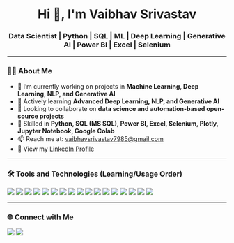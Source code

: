 <h1 align="center">Hi 👋, I'm Vaibhav Srivastav</h1>
<h3 align="center">Data Scientist | Python | SQL | ML | Deep Learning | Generative AI | Power BI | Excel | Selenium</h3>

---

### 👨‍💻 About Me

- 🔭 I’m currently working on projects in **Machine Learning, Deep Learning, NLP, and Generative AI**
- 🌱 Actively learning **Advanced Deep Learning, NLP, and Generative AI**
- 👯 Looking to collaborate on **data science and automation-based open-source projects**
- 💬 Skilled in **Python, SQL (MS SQL), Power BI, Excel, Selenium, Plotly, Jupyter Notebook, Google Colab**
- 📫 Reach me at: [vaibhavsrivastav7985@gmail.com](https://mail.google.com/mail/?view=cm&fs=1&to=vaibhavsrivastav7985@gmail.com)
- 📄 View my [LinkedIn Profile](https://www.linkedin.com/in/vaibhavsrivastav18/)

---

### 🛠️ Tools and Technologies (Learning/Usage Order)
<p>
  <!-- Databases -->
  <img src="https://img.shields.io/badge/MS%20SQL-CC2927?style=for-the-badge&logo=microsoftsqlserver&logoColor=white"/>
  
  <!-- Programming & Libraries -->
  <img src="https://img.shields.io/badge/Python-3776AB?style=for-the-badge&logo=python&logoColor=white"/>
  <img src="https://img.shields.io/badge/NumPy-013243?style=for-the-badge&logo=numpy&logoColor=white"/>
  <img src="https://img.shields.io/badge/Pandas-150458?style=for-the-badge&logo=pandas&logoColor=white"/>
  <img src="https://img.shields.io/badge/Matplotlib-FF6600?style=for-the-badge&logo=matplotlib&logoColor=white"/>
  <img src="https://img.shields.io/badge/Seaborn-4C72B0?style=for-the-badge&logo=seaborn&logoColor=white"/>
  <img src="https://img.shields.io/badge/Plotly-3F4F75?style=for-the-badge&logo=plotly&logoColor=white"/>
  
  <!-- Spreadsheets & BI -->
  <img src="https://img.shields.io/badge/Excel-217346?style=for-the-badge&logo=microsoft-excel&logoColor=white"/>
  <img src="https://img.shields.io/badge/Power%20BI-F2C811?style=for-the-badge&logo=powerbi&logoColor=white"/>
  
  <!-- Statistics & Machine Learning -->
  <img src="https://img.shields.io/badge/Statistics-8B008B?style=for-the-badge&logoColor=white"/>
  <img src="https://img.shields.io/badge/Machine%20Learning-F7931E?style=for-the-badge&logo=scikit-learn&logoColor=white"/>
  
  <!-- Automation -->
  <img src="https://img.shields.io/badge/Selenium-43B02A?style=for-the-badge&logo=selenium&logoColor=white"/>
  
  <!-- Deep Learning & AI -->
  <img src="https://img.shields.io/badge/Deep%20Learning-FF6F61?style=for-the-badge&logo=tensorflow&logoColor=white"/>
  <img src="https://img.shields.io/badge/LangChain-007ACC?style=for-the-badge&logo=langchain&logoColor=white"/>
  
  <!-- Development Environments -->
  <img src="https://img.shields.io/badge/Jupyter-F37626?style=for-the-badge&logo=jupyter&logoColor=white"/>
  <img src="https://img.shields.io/badge/Google%20Colab-F9AB00?style=for-the-badge&logo=googlecolab&logoColor=white"/>
  <img src="https://img.shields.io/badge/VS%20Code-007ACC?style=for-the-badge&logo=visualstudiocode&logoColor=white"/>
</p>

---

### 🌐 Connect with Me

<p>
  <a href="https://www.linkedin.com/in/vaibhavsrivastav18/"><img src="https://img.shields.io/badge/LinkedIn-blue?style=for-the-badge&logo=linkedin&logoColor=white"/></a>
  <a href="https://mail.google.com/mail/?view=cm&fs=1&to=vaibhavsrivastav7985@gmail.com" target="_blank">
  <img src="https://img.shields.io/badge/Gmail-red?style=for-the-badge&logo=gmail&logoColor=white"/>
</a>
</p>
</p>
